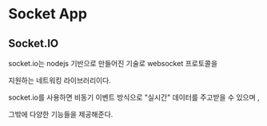 # Socket App 

## Socket.IO
socket.io는 nodejs 기반으로 만들어진 기술로 websocket 프로토콜을 

지원하는 네트워킹 라이브러리이다.

socket.io를 사용하면 비동기 이벤트 방식으로 "실시간" 데이터를 주고받을 수 있으며 ,

그밖에 다양한 기능들을 제공해준다.


